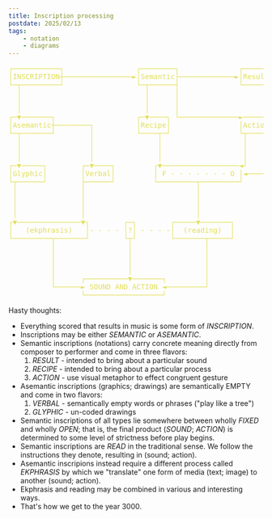 ```yaml
---
title: Inscription processing
postdate: 2025/02/13
tags:
    - notation
    - diagrams
---
```


<pre class="pre1" style="color:#e1de57">
┌───────────┐                 ┌────────┐              ┌──────┐       
│INSCRIPTION┼────────────────►│Semantic├─────────────►│Result├──────┐
└─┬─────────┘                 └─┬──────┤              └──────┘      │
  │                             │      │                            │
  │                             │      │                            │
  │                             │      │                            │
┌─▼───────┐                   ┌─▼────┐ └──────────────►──────┐      │
│Asemantic┼────────┐          │Recipe│                │Action│      │
└─┬───────┘        │          └────┬─┘                └┬─────┘      │
  │                │               │                   │            │
  │                │               │                   │            │
  │                │               │                   │            │
┌─▼─────┐        ┌─▼────┐         ┌▼──────────────────◄┘            │
│Glyphic│        │Verbal│         │ F - - - - - - - O │◄────────────┘
└┬──────┘        ├──────┘         └─────────┬─────────┘              
 │               │                          │                        
 │               │                          │                        
 │               │                          │                        
 │               │                          │                        
┌▼───────────────▼┐        ┌─┐        ┌─────▼───────┐                
│   (ekphrasis)   │- - - - │?│ - - - -│  (reading)  │                
└─────────┬───────┘        └┬┘        └───────┬─────┘                
          │                 │                 │                      
          │                 │                 │                      
          │                 │                 │                      
          │                 │                 │                      
          │      ┌──────────▼───────┐         │                      
          └──────► SOUND AND ACTION ◄─────────┘                      
                 └──────────────────┘                                
</pre>

Hasty thoughts:

- Everything scored that results in music is some form of *INSCRIPTION*.
- Inscriptions may be either *SEMANTIC* or *ASEMANTIC*.
- Semantic inscriptions (notations) carry concrete meaning directly from composer to performer and come in three flavors:
    1. *RESULT* - intended to bring about a particular sound
    2. *RECIPE* - intended to bring about a particular process
    3. *ACTION* - use visual metaphor to effect congruent gesture
- Asemantic inscriptions (graphics; drawings) are semantically EMPTY and come in two flavors:
    1. *VERBAL* - semantically empty words or phrases ("play like a tree")
    2. *GLYPHIC* - un-coded drawings
- Semantic inscriptions of all types lie somewhere between wholly *FIXED* and wholly *OPEN*; that is, the final product (*SOUND*; *ACTION*) is determined to some level of strictness before play begins.
- Semantic inscriptions are *READ* in the traditional sense. We follow the instructions they denote, resulting in (sound; action).
- Asemantic inscripions instead require a different process called *EKPHRASIS* by which we "translate" one form of media (text; image) to another (sound; action).
- Ekphrasis and reading may be combined in various and interesting ways.
- That's how we get to the year 3000.

